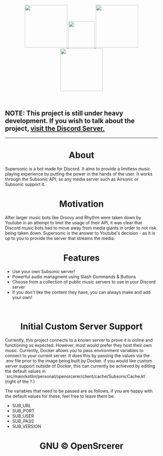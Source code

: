<p align=center>
  <a href="https://www.codefactor.io/repository/github/opensrcerer/supersonic">
    <img src="https://www.codefactor.io/repository/github/opensrcerer/supersonic/badge" width=140/>
  </a>
  <a href="https://github.com/OpenSrcerer/supersonic/network">
    <img src="https://img.shields.io/github/forks/OpenSrcerer/supersonic?style=flat-square" width=86/>
  </a>
  <a href="https://github.com/OpenSrcerer/supersonic/issues">
    <img src="https://img.shields.io/github/issues/OpenSrcerer/supersonic?style=flat-square" width=140/>
  </a>
  <a href="https://app.travis-ci.com/github/OpenSrcerer/supersonic">
    <img src="https://app.travis-ci.com/OpenSrcerer/supersonic.svg" width=140/>
  </a>
</p>

<br>

<h2>
    NOTE: This project is still under heavy development.
    If you wish to talk about the project, 
    <a href="https://discord.gg/EHuhw2Qhgv">visit the Discord Server.</a>
</h2>

---

<h1 align=center>About</h1>
Supersonic is a bot made for Discord. It aims to provide a limitless music playing experience by putting the power in the hands of the user. It works through the Subsonic API, so any media server such as Airsonic or Subsonic support it.

<br>

<h1 align=center>Motivation</h1>
After larger music bots like Groovy and Rhythm were taken down by Youtube in an attempt to limit the usage of their API, it was clear that Discord music bots had to move away from media giants in order to not risk being taken down. Supersonic is the answer to Youtube's decision - as it is up to you to provide the server that streams the media.

<br>

<h1 align=center>Features</h1>

* Use your own Subsonic server!
* Powerful audio managment using Slash Commands & Buttons
* Choose from a collection of public music servers to use in your Discord server
* If you don't like the content they have, you can always make and add your own!

<br>

<h1 align=center>Initial Custom Server Support</h1>
Currently, this project connects to a known server to prove it is online and functioning as expected. However, most would prefer they host their own music. Currently, Docker allows you to pass environment variables to connect to your current server. It does this by passing the values via the .env file prior to the image being built by Docker. if you would like custom server support outside of Docker, this can currently be achieved by editing the default values in `src/main/kotlin/personal/opensrcerer/client/cache/SubsonicCache.kt` (right of the ?:)

The variables that need to be passed are as follows, if you are happy with the default values for these, feel free to leave them be:
- SUB_URL
- SUB_PORT
- SUB_USER
- SUB_PASS
- SUB_VERSION

<h1 align=center>
  GNU © OpenSrcerer
</h1>
